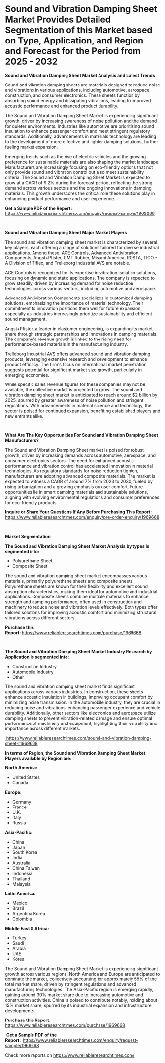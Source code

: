 <p><h1>Sound and Vibration Damping Sheet Market Provides Detailed Segmentation of this Market based on Type, Application, and Region and Forecast for the Period from 2025 - 2032</h1></p><p><strong>Sound and Vibration Damping Sheet Market Analysis and Latest Trends</strong></p>
<p><p>Sound and vibration damping sheets are materials designed to reduce noise and vibrations in various applications, including automotive, aerospace, construction, and consumer electronics. These sheets function by absorbing sound energy and dissipating vibrations, leading to improved acoustic performance and enhanced product durability.</p><p>The Sound and Vibration Damping Sheet Market is experiencing significant growth, driven by increasing awareness of noise pollution and the demand for quieter environments. Industries like automotive are prioritizing sound insulation to enhance passenger comfort and meet stringent regulatory standards. Additionally, advancements in materials technology are leading to the development of more effective and lighter damping solutions, further fueling market expansion.</p><p>Emerging trends such as the rise of electric vehicles and the growing preference for sustainable materials are also shaping the market landscape. Manufacturers are increasingly focusing on eco-friendly options that not only provide sound and vibration control but also meet sustainability criteria. The Sound and Vibration Damping Sheet Market is expected to grow at a CAGR of 9.2% during the forecast period, reflecting the strong demand across various sectors and the ongoing innovations in damping materials. This growth underscores the critical role these solutions play in enhancing product performance and user experience.</p></p>
<p><strong>Get a Sample PDF of the Report:&nbsp;</strong> <a href="https://www.reliableresearchtimes.com/enquiry/request-sample/1969668?utm_campaign=3556&utm_medium=2&utm_source=Github&utm_content=ia&utm_term=03042025&utm_id=sound-and-vibration-damping-sheet">https://www.reliableresearchtimes.com/enquiry/request-sample/1969668</a></p>
<p>&nbsp;</p>
<p><strong>Sound and Vibration Damping Sheet Major Market Players</strong></p>
<p><p>The sound and vibration damping sheet market is characterized by several key players, each offering a range of solutions tailored for diverse industrial applications. Among these, ACE Controls, Advanced Antivibration Components, Angst+Pfister, GMT Rubber, Misumi America, ROSTA, TICO - A Division of Tiflex, and Trelleborg Industrial AVS are notable.</p><p>ACE Controls is recognized for its expertise in vibration isolation solutions, focusing on dynamic and static applications. The company is expected to grow steadily, driven by increasing demand for noise reduction technologies across various sectors, including automotive and aerospace.</p><p>Advanced Antivibration Components specializes in customized damping solutions, emphasizing the importance of material technology. Their commitment to innovation positions them well for future expansion, especially as industries increasingly prioritize sustainability and efficient sound management.</p><p>Angst+Pfister, a leader in elastomer engineering, is expanding its market share through strategic partnerships and innovations in damping materials. The company's revenue growth is linked to the rising need for performance-based materials in the manufacturing industry.</p><p>Trelleborg Industrial AVS offers advanced sound and vibration damping products, leveraging extensive research and development to enhance product efficacy. The firm's focus on international market penetration suggests potential for significant market size growth, particularly in emerging economies.</p><p>While specific sales revenue figures for these companies may not be available, the collective market is projected to grow. The sound and vibration damping sheet market is anticipated to reach around $2 billion by 2025, spurred by greater awareness of noise pollution and stringent regulations. With advancements in material science and technology, the sector is poised for continued expansion, benefiting established players and new entrants alike.</p></p>
<p>&nbsp;</p>
<p><strong>What Are The Key Opportunities For Sound and Vibration Damping Sheet Manufacturers?</strong></p>
<p><p>The Sound and Vibration Damping Sheet market is poised for robust growth, driven by increasing demands across automotive, aerospace, and consumer electronics sectors. The need for enhanced acoustic performance and vibration control has accelerated innovation in material technologies. As regulatory standards for noise reduction tighten, manufacturers are adopting advanced composite materials. The market is expected to witness a CAGR of around 7% from 2023 to 2030, fueled by rising urbanization and a growing emphasis on user comfort. Future opportunities lie in smart damping materials and sustainable solutions, aligning with evolving environmental regulations and consumer preferences for eco-friendly products.</p></p>
<p><strong>Inquire or Share Your Questions If Any Before Purchasing This Report:</strong> <a href="https://www.reliableresearchtimes.com/enquiry/pre-order-enquiry/1969668?utm_campaign=3556&utm_medium=2&utm_source=Github&utm_content=ia&utm_term=03042025&utm_id=sound-and-vibration-damping-sheet">https://www.reliableresearchtimes.com/enquiry/pre-order-enquiry/1969668</a></p>
<p>&nbsp;</p>
<p><strong>Market Segmentation</strong></p>
<p><strong>The Sound and Vibration Damping Sheet Market Analysis by types is segmented into:</strong></p>
<p><ul><li>Polyurethane Sheet</li><li>Composite Sheet</li></ul></p>
<p><p>The sound and vibration damping sheet market encompasses various materials, primarily polyurethane sheets and composite sheets. Polyurethane sheets are known for their flexibility and excellent sound absorption characteristics, making them ideal for automotive and industrial applications. Composite sheets combine multiple materials to enhance strength and damping performance, often used in construction and machinery to reduce noise and vibration levels effectively. Both types offer tailored solutions for improving acoustic comfort and minimizing structural vibrations across different sectors.</p></p>
<p><strong>Purchase this Report:&nbsp;</strong><a href="https://www.reliableresearchtimes.com/purchase/1969668?utm_campaign=3556&utm_medium=2&utm_source=Github&utm_content=ia&utm_term=03042025&utm_id=sound-and-vibration-damping-sheet">https://www.reliableresearchtimes.com/purchase/1969668</a></p>
<p>&nbsp;</p>
<p><strong>The Sound and Vibration Damping Sheet Market Industry Research by Application is segmented into:</strong></p>
<p><ul><li>Construction Industry</li><li>Automobile Industry</li><li>Other</li></ul></p>
<p><p>The sound and vibration damping sheet market finds significant applications across various industries. In construction, these sheets enhance acoustic insulation in buildings, improving occupant comfort by minimizing noise transmission. In the automobile industry, they are crucial in reducing noise and vibrations, enhancing passenger experience and vehicle durability. Additionally, other sectors like electronics and aerospace utilize damping sheets to prevent vibration-related damage and ensure optimal performance of machinery and equipment, highlighting their versatility and importance across different markets.</p></p>
<p><a href="https://www.reliableresearchtimes.com/sound-and-vibration-damping-sheet-r1969668?utm_campaign=3556&utm_medium=2&utm_source=Github&utm_content=ia&utm_term=03042025&utm_id=sound-and-vibration-damping-sheet">&nbsp;https://www.reliableresearchtimes.com/sound-and-vibration-damping-sheet-r1969668</a></p>
<p><strong>In terms of Region, the Sound and Vibration Damping Sheet Market Players available by Region are:</strong></p>
<p>
    <p> <strong> North America: </strong>
        <ul>
            <li>United States</li>
            <li>Canada</li>
        </ul>
        </p> 
    <p> <strong> Europe: </strong>
        <ul>
            <li>Germany</li>
            <li>France</li>
            <li>U.K.</li>
            <li>Italy</li>
            <li>Russia</li>
        </ul>
        </p> 
    <p> <strong> Asia-Pacific: </strong>
        <ul>
            <li>China</li>
            <li>Japan</li>
            <li>South Korea</li>
            <li>India</li>
            <li>Australia</li>
            <li>China Taiwan</li>
            <li>Indonesia</li>
            <li>Thailand</li>
            <li>Malaysia</li>
        </ul>
        </p> 
    <p> <strong> Latin America: </strong>
        <ul>
            <li>Mexico</li>
            <li>Brazil</li>
            <li>Argentina Korea</li>
            <li>Colombia</li>
        </ul>
        </p> 
    <p> <strong> Middle East & Africa: </strong>
        <ul>
            <li>Turkey</li>
            <li>Saudi</li>
            <li>Arabia</li>
            <li>UAE</li>
            <li>Korea</li>
        </ul>
    </p>
    </p>
<p><p>The Sound and Vibration Damping Sheet Market is experiencing significant growth across various regions. North America and Europe are anticipated to dominate the market, collectively accounting for approximately 55% of the total market share, driven by stringent regulations and advanced manufacturing technologies. The Asia-Pacific region is emerging rapidly, gaining around 30% market share due to increasing automotive and construction activities. China is poised to contribute notably, holding about 15% market share, spurred by its industrial expansion and infrastructure developments.</p></p>
<p><strong>Purchase this Report: </strong><a href="https://www.reliableresearchtimes.com/purchase/1969668?utm_campaign=3556&utm_medium=2&utm_source=Github&utm_content=ia&utm_term=03042025&utm_id=sound-and-vibration-damping-sheet">https://www.reliableresearchtimes.com/purchase/1969668</a></p>
<p>&nbsp;<strong>Get a Sample PDF of the Report:&nbsp;&nbsp;</strong><a href="https://www.reliableresearchtimes.com/enquiry/request-sample/1969668?utm_campaign=3556&utm_medium=2&utm_source=Github&utm_content=ia&utm_term=03042025&utm_id=sound-and-vibration-damping-sheet">https://www.reliableresearchtimes.com/enquiry/request-sample/1969668</a></p>
<p><strong></strong></p>
<p>Check more reports on <a href="https://www.reliableresearchtimes.com/?utm_campaign=3556&utm_medium=2&utm_source=Github&utm_content=ia&utm_term=03042025&utm_id=sound-and-vibration-damping-sheet">https://www.reliableresearchtimes.com/</a></p>